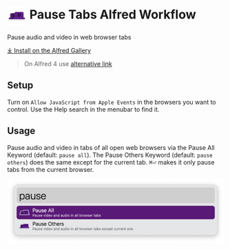 # <img src='Workflow/icon.png' width='45' align='center' alt='icon'> Pause Tabs Alfred Workflow

Pause audio and video in web browser tabs

<a href='https://alfred.app/workflows/alfredapp/pause-tabs'>⤓ Install on the Alfred Gallery</a>

> On Alfred 4 use <a href='https://github.com/alfredapp/pause-tabs-workflow/releases/download/2022.1/Pause.Tabs.alfredworkflow'>alternative link</a>

## Setup

Turn on `Allow JavaScript from Apple Events` in the browsers you want to control. Use the Help search in the menubar to find it.

## Usage

Pause audio and video in tabs of all open web browsers via the Pause All Keyword (default: `pause all`). The Pause Others Keyword (default: `pause others`) does the same except for the current tab. <kbd>⌘</kbd><kbd>⏎</kbd> makes it only pause tabs from the current browser.

![Alfred search for pause](Workflow/images/about/pause.png)
